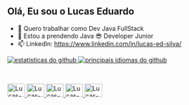 ## Olá, Eu sou o Lucas Eduardo

- 🔭 Quero trabalhar como Dev Java FullStack
- 🌱 Estou a prendendo Java
  😎 Developer Junior
- 📫 LinkedIn: https://www.linkedin.com/in/lucas-ed-silva/
<div>
  <a href = "https://github.com/LucasEdSilva01">
  <img class="output" src="https://github-readme-stats.vercel.app/api?username=LucasEdSilva01&amp;theme=vue-dark&amp;show_icons=true&amp;hide_border=true&amp;count_private=true" alt="estatísticas do github">
  <img class="output" src="https://github-readme-stats.vercel.app/api/top-langs/?username=LucasEdSilva01&amp;theme=vue-dark&amp;show_icons=true&amp;hide_border=true&amp;layout=compact" alt="principais idiomas do github">
</div>

##
<div style="display: inline_block"><br>
  <img aling="center" alt="Lucas-CSS" height="30" width="40" src="https://cdn.jsdelivr.net/gh/devicons/devicon@latest/icons/css3/css3-original-wordmark.svg" />
  <img aling="center" alt="Lucas-HTML" height="30" width="40" src="https://cdn.jsdelivr.net/gh/devicons/devicon@latest/icons/html5/html5-original-wordmark.svg" />
  <img aling="center" alt="Lucas-Js" height="30" width="40" src="https://cdn.jsdelivr.net/gh/devicons/devicon@latest/icons/javascript/javascript-original.svg" />
  <img aling="center" alt="Lucas-Java" height="30" width="40" src="https://cdn.jsdelivr.net/gh/devicons/devicon@latest/icons/java/java-original.svg" />
  <img aling="center" alt="Lucas-Py" height="30" width="40" src="https://cdn.jsdelivr.net/gh/devicons/devicon@latest/icons/python/python-original.svg" />
</div>
